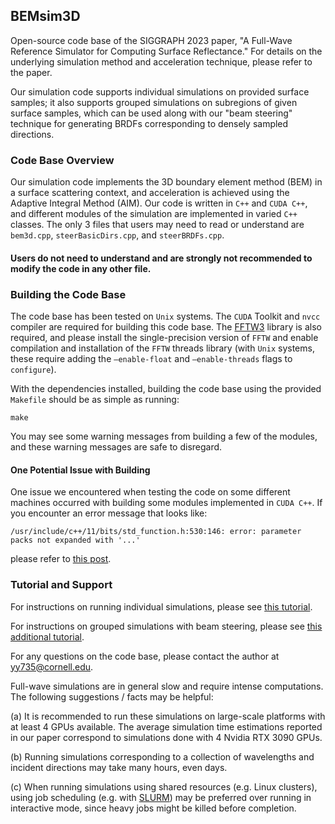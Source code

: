 ## BEMsim3D
Open-source code base of the SIGGRAPH 2023 paper, "A Full-Wave Reference Simulator for Computing Surface Reflectance." For details on the underlying simulation method and acceleration technique, please refer to the paper.

Our simulation code supports individual simulations on provided surface samples; it also supports grouped simulations on subregions of given surface samples, which can be used along with our "beam steering" technique for generating BRDFs corresponding to densely sampled directions.

### Code Base Overview
Our simulation code implements the 3D boundary element method (BEM) in a surface scattering context, and acceleration is achieved using the Adaptive Integral Method (AIM). Our code is written in $\texttt{C++}$ and $\texttt{CUDA C++}$, and different modules of the simulation are implemented in varied $\texttt{C++}$ classes. The only 3 files that users may need to read or understand are $\texttt{bem3d.cpp}$, $\texttt{steerBasicDirs.cpp}$, and $\texttt{steerBRDFs.cpp}$. 

#### Users do not need to understand and are strongly not recommended to modify the code in any other file.

### Building the Code Base
The code base has been tested on $\texttt{Unix}$ systems. The $\texttt{CUDA}$ Toolkit and $\texttt{nvcc}$ compiler are required for building this code base. The [FFTW3](https://www.fftw.org) library is also required, and please install the single-precision version of $\texttt{FFTW}$ and enable compilation and installation of the $\texttt{FFTW}$ threads library (with $\texttt{Unix}$ systems, these require adding the $\texttt{--enable-float}$ and $\texttt{--enable-threads}$ flags to $\texttt{configure}$).

With the dependencies installed, building the code base using the provided $\texttt{Makefile}$ should be as simple as running:
```
make
```
You may see some warning messages from building a few of the modules, and these warning messages are safe to disregard.

#### One Potential Issue with Building
One issue we encountered when testing the code on some different machines occurred with building some modules implemented in $\texttt{CUDA C++}$. If you encounter an error message that looks like:
```
/usr/include/c++/11/bits/std_function.h:530:146: error: parameter packs not expanded with '...'
```
please refer to [this post](https://github.com/NVIDIA/nccl/issues/650).

### Tutorial and Support
For instructions on running individual simulations, please see [this tutorial](https://github.com/blaire9989/BEMsim3D/blob/main/tutorial_individual.md).

For instructions on grouped simulations with beam steering, please see [this additional tutorial](https://github.com/blaire9989/BEMsim3D/blob/main/tutorial_steering.md).

For any questions on the code base, please contact the author at yy735@cornell.edu.

Full-wave simulations are in general slow and require intense computations. The following suggestions / facts may be helpful:

(a) It is recommended to run these simulations on large-scale platforms with at least 4 GPUs available. The average simulation time estimations reported in our paper correspond to simulations done with 4 Nvidia RTX 3090 GPUs.

(b) Running simulations corresponding to a collection of wavelengths and incident directions may take many hours, even days.

(c) When running simulations using shared resources (e.g. Linux clusters), using job scheduling (e.g. with [SLURM](https://nesi.github.io/hpc_training/lessons/pan/job-scheduler/)) may be preferred over running in interactive mode, since heavy jobs might be killed before completion.
